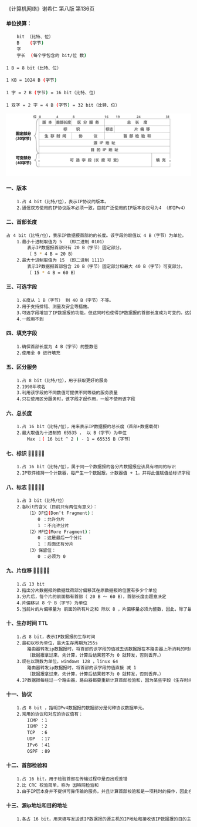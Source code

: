 《计算机网络》谢希仁  第八版  第136页
#### 单位换算：

```bash
	bit （比特、位）
	B    (字节)
	字
	字长  (每个字包含的 bit/位 数)

1 B = 8 bit（比特、位）

1 KB = 1024 B (字节)

1 字 = 2 B (字节) = 16 bit（比特、位）

1 双字 = 2 字 = 4 B (字节) = 32 bit（比特、位）

```

![截屏2024-11-16 15.51.46](pic/截屏2024-11-16%2015.51.46.png)
#### 一、版本
```bash
	1.占 4 bit（比特/位），表示IP协议的版本。
	2.通信双方使用的IP协议版本必须一致，目前广泛使用的IP版本协议号为4 （即IPv4）
```

#### 二、首部长度
```bash
占 4 bit（比特/位），表示IP数据报首部的的长度。该字段的取值以 4 B（字节）为单位。
	1.最小十进制取值为 5  （即二进制 0101）
		表示IP数据报首部只有 20 B（字节）固定部分。
		（ 5 * 4 B = 20 B）
	2.最大十进制取值为 15 （即二进制 1111）
		表示IP数据报首部包含 20 B（字节）固定部分和最大 40 B（字节）可变部分。
		（ 15 * 4 B = 60 B）
```

#### 三、可选字段
```bash
	1.长度从 1 B（字节） 到 40 B（字节）不等。
	2.用于支持排错、测量及安全等措施。
	3.可选字段增加了IP数据报的功能，但这同时也使得IP数据报的首部长度成为可变的。这就增加了每一个路由器处理IP数据报的开销。实际上可选字段很少被使用。
	4.一般用不到
```

#### 四、填充字段
```bash
	1.确保首部长度为 4 B（字节）的整数倍
	2.使用全 0 进行填充
```

#### 五、区分服务
```bash
	1.占 8 bit（比特/位），用于获取更好的服务
	2.1998年改名
	3.利用该字段的不同数值可提供不同等级的服务质量
	4.只在使用区分服务时，该字段才起作用，一般不使用该字段
```

#### 六、总长度
```bash
	1.占 16 bit（比特/位），用来表示IP数据报的总长度（首部+数据载荷）
	2.最大取值为十进制的 65535 ， 以 B（字节）为单位
		Max ：( 16 bit ^ 2 ) - 1 = 65535 B（字节）
```

#### 七、标识 🌟🌟🌟🌟🌟
```bash
	1.占 16 bit（比特/位），属于同一个数据报的各分片数据报应该具有相同的标识
	2.IP软件维持一个计数器，每产生一个数据报，计数器值 + 1，并将此值赋值给标识字段
```

#### 八、标志 🌟🌟🌟🌟🌟
```bash
	1.占 3 bit（比特/位）
	2.各bit的含义（目前只有两位有意义）：
		（1）DF位(Don‘t Fragment)：
			0 ：允许分片
			1 ：不允许分片
		（2）MF位(More Fragment)：
			0 ：这是最后一个分片
			1 ：后面还有分片
		（3）保留位：
			0 ：必须为 0
```

#### 九、片位移 🌟🌟🌟🌟🌟
```bash
	1.占 13 bit
	2.指出分片数据报的数据载荷部分偏移其在原数据报的位置有多少个单位
	3.分片后，每个片的前面都有首部（ 20 B ～ 60 B），首部长度由题意决定
	4.片偏移以 8 个 B（字节）为单位 
	5.当前片的片偏移量为 前面的所有片之和 除以 8 ，片偏移量必须为整数，因此，除了最后一个片允许不被8整除，前面的每个片的长度必须能被8整数
```

#### 十、生存时间 TTL
```bash
	1.占 8 bit，表示IP数据报的生存时间
	2.最初以秒为单位，最大生存周期为255s
		路由器转发ip数据报时，将首部的该字段的值减去该数据报在本路由器上所消耗的时间
		（数据报拿过来，先计算，计算后结果若不为 0 就转发，否则丢弃。）
	3.现在以跳数为单位，windows 128 ，linux 64
		路由器转发ip数据报时，将首部的该字段的值直接 减 1 
		（数据报拿过来，先计算，计算后结果若不为 0 就转发，否则丢弃。）
	4.IP数据报每经过一个路由器，路由器都要重新计算首部检验和，因为某些字段（生存时间、标志、片偏移等）的取值可能会发生变化
```

#### 十一、协议
```bash
	1.占 8 bit ，指明IPv4数据报的数据部分是何种协议数据单元。
	2.常用的协议和对应的协议值有：
		ICMP ：1
		IGMP ：2
		TCP  ：6
		UDP  ：17
		IPv6 ：41
		OSPF ：89
```

#### 十二、首部检验和
```bash
	1.占 16 bit，用于检验首部在传输过程中是否出现差错
	2.比 CRC 校验简单，称为 因特网检验和
	3.由于IP层本身并不提供可靠传输的服务，并且计算首部校验和是一项耗时的操作，因此在IPv6中，路由器不在计算首部校验和，从而更快转发IP数据报
```

#### 十三、源ip地址和目的地址
```bash
	1.各占 16 bit，用来填写发送该IP数据报的源主机的IP地址和接收该IP数据报的目的主机的IP地址
```


